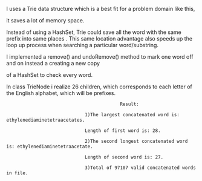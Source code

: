 I uses a Trie data structure which is a best fit for a problem domain like this,

it saves a lot of memory space.

Instead of using a HashSet, Trie could save all the word with the same prefix into same places
.
This same location advantage also speeds up the loop up process when searching a particular word/substring.

I implemented a remove() and undoRemove() method to mark one word off and on instead a creating a new copy 

of a HashSet to check every word.

In class TrieNode i realize 26 children, which corresponds to each letter of the English alphabet, which will be prefixes.


                                              Result:
                                              
                                 1)The largest concatenated word is: ethylenediaminetetraacetates.
                                 
                                 Length of first word is: 28.
                                 
                                 2)The second longest concatenated word is: ethylenediaminetetraacetate.
                                 
                                 Length of second word is: 27.    
                                 
                                 3)Total of 97107 valid concatenated words in file.
